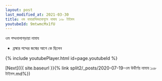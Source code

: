 ```yaml
---
layout: post
last_modified_at: 2021-03-30
title: ওম নাযারাসিমহাবাপুসে নামায ১০৮ টাইমস
youtubeId: 9mtwmcMx1fU
---
```

 
 
 ওম পদ্মনালাগড়ায়া নামায  
 
 -  ব্রহ্মার পদ্মের জন্মের আগে কে ছিলেন 
 
  
 
  
 
 
 
 
 
 


{% include youtubePlayer.html id=page.youtubeId %}
 
[Next]({{ site.baseurl }}{% link  split2/_posts/2020-07-19-ওম উডীর্ণয় নামায ১০৮ টাইমস.md%})
 
